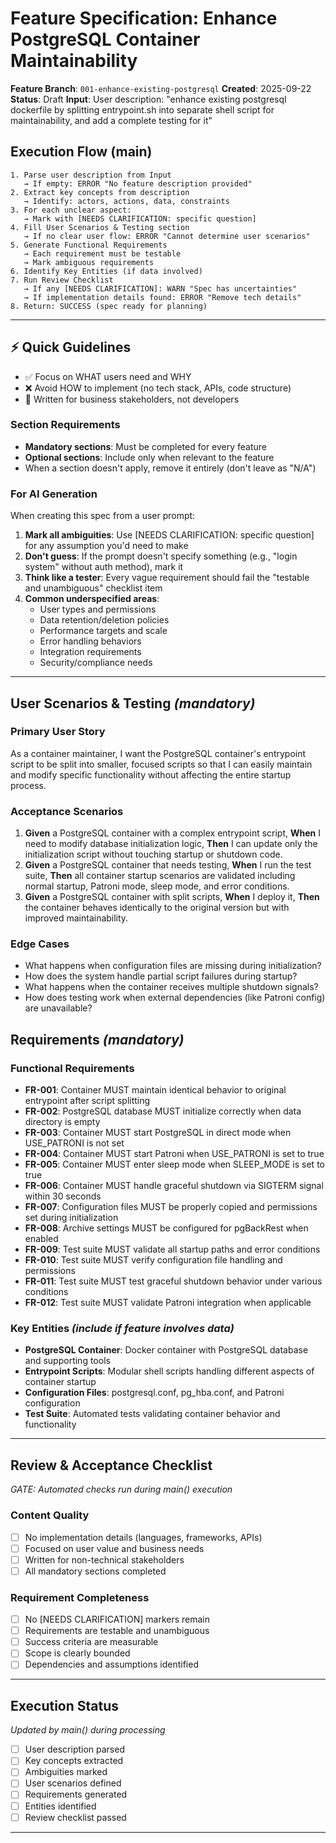 # Feature Specification: Enhance PostgreSQL Container Maintainability

**Feature Branch**: `001-enhance-existing-postgresql`
**Created**: 2025-09-22
**Status**: Draft
**Input**: User description: "enhance existing postgresql dockerfile by splitting entrypoint.sh into separate shell script for maintainability, and add a complete testing for it"

## Execution Flow (main)
```
1. Parse user description from Input
   → If empty: ERROR "No feature description provided"
2. Extract key concepts from description
   → Identify: actors, actions, data, constraints
3. For each unclear aspect:
   → Mark with [NEEDS CLARIFICATION: specific question]
4. Fill User Scenarios & Testing section
   → If no clear user flow: ERROR "Cannot determine user scenarios"
5. Generate Functional Requirements
   → Each requirement must be testable
   → Mark ambiguous requirements
6. Identify Key Entities (if data involved)
7. Run Review Checklist
   → If any [NEEDS CLARIFICATION]: WARN "Spec has uncertainties"
   → If implementation details found: ERROR "Remove tech details"
8. Return: SUCCESS (spec ready for planning)
```

---

## ⚡ Quick Guidelines
- ✅ Focus on WHAT users need and WHY
- ❌ Avoid HOW to implement (no tech stack, APIs, code structure)
- 👥 Written for business stakeholders, not developers

### Section Requirements
- **Mandatory sections**: Must be completed for every feature
- **Optional sections**: Include only when relevant to the feature
- When a section doesn't apply, remove it entirely (don't leave as "N/A")

### For AI Generation
When creating this spec from a user prompt:
1. **Mark all ambiguities**: Use [NEEDS CLARIFICATION: specific question] for any assumption you'd need to make
2. **Don't guess**: If the prompt doesn't specify something (e.g., "login system" without auth method), mark it
3. **Think like a tester**: Every vague requirement should fail the "testable and unambiguous" checklist item
4. **Common underspecified areas**:
   - User types and permissions
   - Data retention/deletion policies
   - Performance targets and scale
   - Error handling behaviors
   - Integration requirements
   - Security/compliance needs

---

## User Scenarios & Testing *(mandatory)*

### Primary User Story
As a container maintainer, I want the PostgreSQL container's entrypoint script to be split into smaller, focused scripts so that I can easily maintain and modify specific functionality without affecting the entire startup process.

### Acceptance Scenarios
1. **Given** a PostgreSQL container with a complex entrypoint script, **When** I need to modify database initialization logic, **Then** I can update only the initialization script without touching startup or shutdown code.
2. **Given** a PostgreSQL container that needs testing, **When** I run the test suite, **Then** all container startup scenarios are validated including normal startup, Patroni mode, sleep mode, and error conditions.
3. **Given** a PostgreSQL container with split scripts, **When** I deploy it, **Then** the container behaves identically to the original version but with improved maintainability.

### Edge Cases
- What happens when configuration files are missing during initialization?
- How does the system handle partial script failures during startup?
- What happens when the container receives multiple shutdown signals?
- How does testing work when external dependencies (like Patroni config) are unavailable?

## Requirements *(mandatory)*

### Functional Requirements
- **FR-001**: Container MUST maintain identical behavior to original entrypoint after script splitting
- **FR-002**: PostgreSQL database MUST initialize correctly when data directory is empty
- **FR-003**: Container MUST start PostgreSQL in direct mode when USE_PATRONI is not set
- **FR-004**: Container MUST start Patroni when USE_PATRONI is set to true
- **FR-005**: Container MUST enter sleep mode when SLEEP_MODE is set to true
- **FR-006**: Container MUST handle graceful shutdown via SIGTERM signal within 30 seconds
- **FR-007**: Configuration files MUST be properly copied and permissions set during initialization
- **FR-008**: Archive settings MUST be configured for pgBackRest when enabled
- **FR-009**: Test suite MUST validate all startup paths and error conditions
- **FR-010**: Test suite MUST verify configuration file handling and permissions
- **FR-011**: Test suite MUST test graceful shutdown behavior under various conditions
- **FR-012**: Test suite MUST validate Patroni integration when applicable

### Key Entities *(include if feature involves data)*
- **PostgreSQL Container**: Docker container with PostgreSQL database and supporting tools
- **Entrypoint Scripts**: Modular shell scripts handling different aspects of container startup
- **Configuration Files**: postgresql.conf, pg_hba.conf, and Patroni configuration
- **Test Suite**: Automated tests validating container behavior and functionality

---

## Review & Acceptance Checklist
*GATE: Automated checks run during main() execution*

### Content Quality
- [ ] No implementation details (languages, frameworks, APIs)
- [ ] Focused on user value and business needs
- [ ] Written for non-technical stakeholders
- [ ] All mandatory sections completed

### Requirement Completeness
- [ ] No [NEEDS CLARIFICATION] markers remain
- [ ] Requirements are testable and unambiguous
- [ ] Success criteria are measurable
- [ ] Scope is clearly bounded
- [ ] Dependencies and assumptions identified

---

## Execution Status
*Updated by main() during processing*

- [ ] User description parsed
- [ ] Key concepts extracted
- [ ] Ambiguities marked
- [ ] User scenarios defined
- [ ] Requirements generated
- [ ] Entities identified
- [ ] Review checklist passed

---